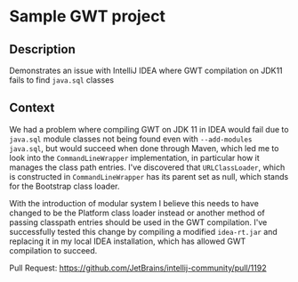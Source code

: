 # Sample GWT project

## Description
Demonstrates an issue with IntelliJ IDEA where GWT compilation on JDK11 fails to find `java.sql` classes

## Context
We had a problem where compiling GWT on JDK 11 in IDEA would fail due to `java.sql` module classes not being found even with `--add-modules java.sql`, but would succeed when done through Maven, which led me to look into the `CommandLineWrapper` implementation, in particular how it manages the class path entries. I've discovered that `URLClassLoader`, which is constructed in `CommandLineWrapper` has its parent set as null, which stands for the Bootstrap class loader.

With the introduction of modular system I believe this needs to have changed to be the Platform class loader instead or another method of passing classpath entries should be used in the GWT compilation.
I've successfully tested this change by compiling a modified `idea-rt.jar` and replacing it in my local IDEA installation, which has allowed GWT compilation to succeed.

Pull Request: https://github.com/JetBrains/intellij-community/pull/1192
